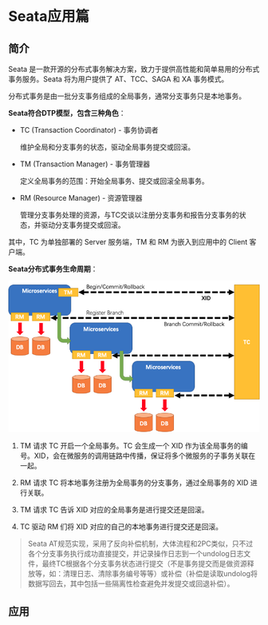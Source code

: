 # Seata应用篇

## 简介

Seata 是一款开源的分布式事务解决方案，致力于提供高性能和简单易用的分布式事务服务。Seata 将为用户提供了 AT、TCC、SAGA 和 XA 事务模式。

分布式事务是由一批分支事务组成的全局事务，通常分支事务只是本地事务。

**Seata符合DTP模型，包含三种角色**：

+ TC (Transaction Coordinator) - 事务协调者

  维护全局和分支事务的状态，驱动全局事务提交或回滚。

+ TM (Transaction Manager) - 事务管理器

  定义全局事务的范围：开始全局事务、提交或回滚全局事务。

+ RM (Resource Manager) - 资源管理器

  管理分支事务处理的资源，与TC交谈以注册分支事务和报告分支事务的状态，并驱动分支事务提交或回滚。

其中，TC 为单独部署的 Server 服务端，TM 和 RM 为嵌入到应用中的 Client 客户端。

**Seata分布式事务生命周期**：

<img src="imgs/Seata-tx-lifecycle.png" style="zoom:80%;" />

1. TM 请求 TC 开启一个全局事务。TC 会生成一个 XID 作为该全局事务的编号。XID，会在微服务的调用链路中传播，保证将多个微服务的子事务关联在一起。

2. RM 请求 TC 将本地事务注册为全局事务的分支事务，通过全局事务的 XID 进行关联。

3. TM 请求 TC 告诉 XID 对应的全局事务是进行提交还是回滚。

4. TC 驱动 RM 们将 XID 对应的自己的本地事务进行提交还是回滚。

> Seata AT规范实现，采用了反向补偿机制，大体流程和2PC类似，只不过各个分支事务执行成功直接提交，并记录操作日志到一个undolog日志文件，最终TC根据各个分支事务状态进行提交（不是事务提交而是做资源释放等，如：清理日志、清除事务编号等等）或补偿（补偿是读取undolog将数据写回去，其中包括一些隔离性检查避免并发提交或回退补偿）。



## 应用

